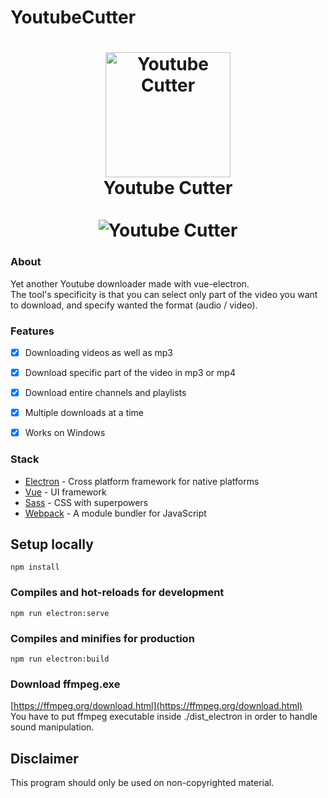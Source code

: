 # YoutubeCutter
<h1 align="center">
  <img src="https://i.imgur.com/CpEzcSM.png" alt="Youtube Cutter" width="200">
  <br>
  Youtube Cutter
  <br>
  <br>
  <img src="https://i.imgur.com/ZfYsOWA.gifv" alt="Youtube Cutter">
</h1>

### About

Yet another Youtube downloader made with vue-electron.<br/>
The tool's specificity is that you can select only part of the video you want to download, and specify wanted the format (audio / video).<br/>


### Features

-   [x] Downloading videos as well as mp3
-   [x] Download specific part of the video in mp3 or mp4
-   [x] Download entire channels and playlists
-   [x] Multiple downloads at a time
-   [x] Works on Windows


### Stack

-   [Electron](https://github.com/electron/electron) - Cross platform framework for native platforms
-   [Vue](https://github.com/facebook/react) - UI framework
-   [Sass](https://github.com/sass/sass) - CSS with superpowers
-   [Webpack](https://webpack.js.org/) - A module bundler for JavaScript

## Setup locally
```
npm install
```

### Compiles and hot-reloads for development
```
npm run electron:serve
```

### Compiles and minifies for production
```
npm run electron:build
```

### Download ffmpeg.exe
[https://ffmpeg.org/download.html](https://ffmpeg.org/download.html)<br/>
You have to put ffmpeg executable inside ./dist_electron in order to handle sound manipulation.

## Disclaimer

This program should only be used on non-copyrighted material.
      
  
